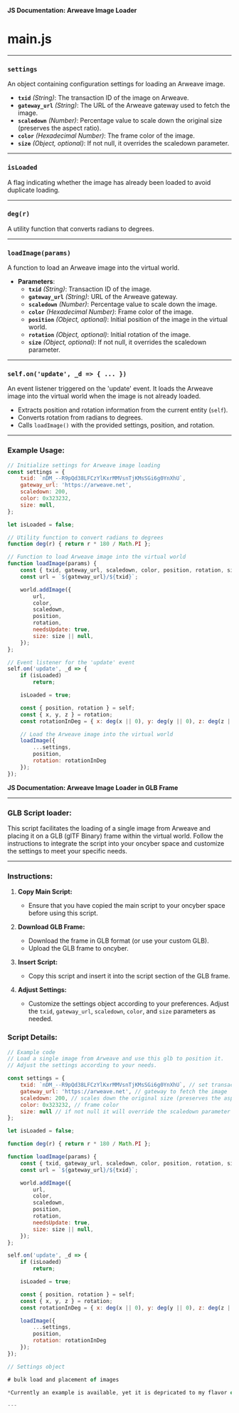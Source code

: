**JS Documentation: Arweave Image Loader**

# main.js

---

### `settings`

An object containing configuration settings for loading an Arweave image.

- **`txid`** *(String)*: The transaction ID of the image on Arweave.
- **`gateway_url`** *(String)*: The URL of the Arweave gateway used to fetch the image.
- **`scaledown`** *(Number)*: Percentage value to scale down the original size (preserves the aspect ratio).
- **`color`** *(Hexadecimal Number)*: The frame color of the image.
- **`size`** *(Object, optional)*: If not null, it overrides the scaledown parameter.

---

### `isLoaded`

A flag indicating whether the image has already been loaded to avoid duplicate loading.

---

### `deg(r)`

A utility function that converts radians to degrees.

---

### `loadImage(params)`

A function to load an Arweave image into the virtual world.

- **Parameters**:
  - **`txid`** *(String)*: Transaction ID of the image.
  - **`gateway_url`** *(String)*: URL of the Arweave gateway.
  - **`scaledown`** *(Number)*: Percentage value to scale down the image.
  - **`color`** *(Hexadecimal Number)*: Frame color of the image.
  - **`position`** *(Object, optional)*: Initial position of the image in the virtual world.
  - **`rotation`** *(Object, optional)*: Initial rotation of the image.
  - **`size`** *(Object, optional)*: If not null, it overrides the scaledown parameter.

---

### `self.on('update', _d => { ... })`

An event listener triggered on the 'update' event. It loads the Arweave image into the virtual world when the image is not already loaded.

- Extracts position and rotation information from the current entity (`self`).
- Converts rotation from radians to degrees.
- Calls `loadImage()` with the provided settings, position, and rotation.

---

### Example Usage:

```javascript
// Initialize settings for Arweave image loading
const settings = {
    txid: `nDM_--R9pQd38LFCzYlKxrMMVsnTjKMsSGi6g0YnXhU`,
    gateway_url: 'https://arweave.net',
    scaledown: 200,
    color: 0x323232,
    size: null,
};

let isLoaded = false;

// Utility function to convert radians to degrees
function deg(r) { return r * 180 / Math.PI };

// Function to load Arweave image into the virtual world
function loadImage(params) {
    const { txid, gateway_url, scaledown, color, position, rotation, size } = params;
    const url = `${gateway_url}/${txid}`;

    world.addImage({
        url,
        color,
        scaledown,
        position,
        rotation,
        needsUpdate: true,
        size: size || null,
    });
};

// Event listener for the 'update' event
self.on('update', _d => {
    if (isLoaded)
        return;

    isLoaded = true;

    const { position, rotation } = self;
    const { x, y, z } = rotation;
    const rotationInDeg = { x: deg(x || 0), y: deg(y || 0), z: deg(z || 0) };

    // Load the Arweave image into the virtual world
    loadImage({
        ...settings,
        position,
        rotation: rotationInDeg
    });
});
```


**JS Documentation: Arweave Image Loader in GLB Frame**

---

### GLB Script loader:

This script facilitates the loading of a single image from Arweave and placing it on a GLB (glTF Binary) frame within the virtual world. Follow the instructions to integrate the script into your oncyber space and customize the settings to meet your specific needs.

---

### Instructions:

1. **Copy Main Script:**
   - Ensure that you have copied the main script to your oncyber space before using this script.

2. **Download GLB Frame:**
   - Download the frame in GLB format (or use your custom GLB).
   - Upload the GLB frame to oncyber.

3. **Insert Script:**
   - Copy this script and insert it into the script section of the GLB frame.

4. **Adjust Settings:**
   - Customize the settings object according to your preferences. Adjust the `txid`, `gateway_url`, `scaledown`, `color`, and `size` parameters as needed.



### Script Details:

```javascript
// Example code
// Load a single image from Arweave and use this glb to position it.
// Adjust the settings according to your needs.

const settings = {
    txid: `nDM_--R9pQd38LFCzYlKxrMMVsnTjKMsSGi6g0YnXhU`, // set transaction id of the image
    gateway_url: 'https://arweave.net', // gateway to fetch the image
    scaledown: 200, // scales down the original size (preserves the aspect ratio)
    color: 0x323232, // frame color
    size: null // if not null it will override the scaledown parameter
};

let isLoaded = false;

function deg(r) { return r * 180 / Math.PI };

function loadImage(params) {
    const { txid, gateway_url, scaledown, color, position, rotation, size } = params;
    const url = `${gateway_url}/${txid}`;

    world.addImage({
        url,
        color,
        scaledown,
        position,
        rotation,
        needsUpdate: true,
        size: size || null,
    });
};

self.on('update', _d => {
    if (isLoaded)
        return;

    isLoaded = true;

    const { position, rotation } = self;
    const { x, y, z } = rotation;
    const rotationInDeg = { x: deg(x || 0), y: deg(y || 0), z: deg(z || 0) };

    loadImage({
        ...settings,
        position,
        rotation: rotationInDeg
    });
});
```

```javascript
// Settings object

# bulk load and placement of images

*Currently an example is available, yet it is depricated to my flavor of writing code. I will refactor it soon.*

---

